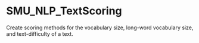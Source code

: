 # SMU_NLP_TextScoring
Create scoring methods for the vocabulary size, long-word vocabulary size, and text-difficulty of a text.
